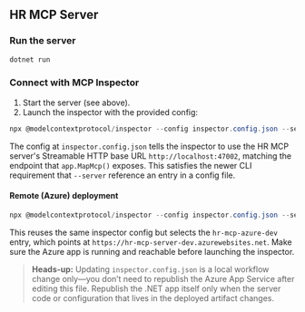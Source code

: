 ## HR MCP Server

### Run the server

```powershell
dotnet run
```

### Connect with MCP Inspector

1. Start the server (see above).
2. Launch the inspector with the provided config:

```powershell
npx @modelcontextprotocol/inspector --config inspector.config.json --server hr-mcp
```

The config at `inspector.config.json` tells the inspector to use the HR MCP server's Streamable HTTP base URL `http://localhost:47002`, matching the endpoint that `app.MapMcp()` exposes. This satisfies the newer CLI requirement that `--server` reference an entry in a config file.

#### Remote (Azure) deployment

```powershell
npx @modelcontextprotocol/inspector --config inspector.config.json --server hr-mcp-azure
```

This reuses the same inspector config but selects the `hr-mcp-azure-dev` entry, which points at `https://hr-mcp-server-dev.azurewebsites.net`. Make sure the Azure app is running and reachable before launching the inspector.

> **Heads-up:** Updating `inspector.config.json` is a local workflow change only—you don’t need to republish the Azure App Service after editing this file. Republish the .NET app itself only when the server code or configuration that lives in the deployed artifact changes.

